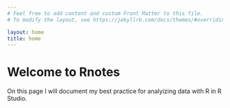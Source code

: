 ```yaml
---
# Feel free to add content and custom Front Matter to this file.
# To modify the layout, see https://jekyllrb.com/docs/themes/#overriding-theme-defaults

layout: home
title: home
---
```


# Welcome to Rnotes

On this page I will document my best practice for analyizing data with R in R Studio.  